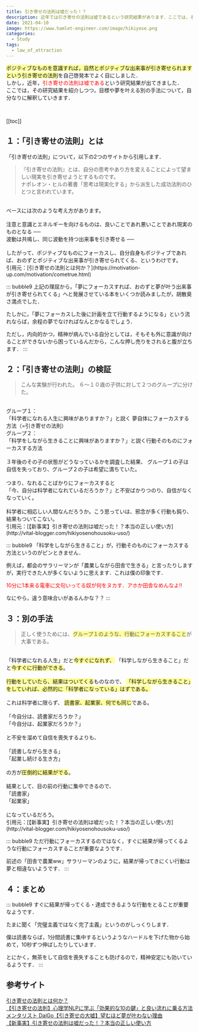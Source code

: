 ```yaml
---
title: 引き寄せの法則は嘘だった！？
description: 近年では引き寄せの法則は嘘であるという研究結果があります．ここでは，その研究結果を紹介しつつ，目標や夢を叶える別の手法について自分なりに解釈していきます．
date: 2021-04-10
image: https://www.hamlet-engineer.com/image/hikiyose.png
categories: 
  - Study
tags:
  - law_of_attraction
---
```


<span style="background-color: #ffff99;">ポジティブなものを意識すれば，自然とポジティブな出来事が引き寄せられますという引き寄せの法則</span>を自己啓発本でよく目にしました．<br>
しかし，近年，<span style="color: #ff0000;">引き寄せの法則は嘘である</span>という研究結果が出てきました．<br>
ここでは，その研究結果を紹介しつつ，目標や夢を叶える別の手法について，自分なりに解釈していきます．<br>
<!-- more -->
<br>


[[toc]]

## １：「引き寄せの法則」とは
「引き寄せの法則」について，以下の2つのサイトから引用します．
> 『引き寄せの法則』とは、自分の思考やあり方を変えることによって望ましい現実を引き寄せようとするものです。 <br>
ナポレオン・ヒルの著書「思考は現実化する」から派生した成功法則のひとつと言われています。<br>
<br>
ベースには次のような考え方があります。<br>
<br>
注意と意識とエネルギーを向けるものは、良いことであれ悪いことであれ現実のものとなる ── <br>
波動は共鳴し、同じ波動を持つ出来事を引き寄せる ──<br>
<br>
したがって、ポジティブなものにフォーカスし、自分自身もポジティブであれば、おのずとポジティブな出来事が引き寄せられてくる、というわけです。<br>
引用元：[引き寄せの法則とは何か？](https://motivation-up.com/motivation/cometrue.html)

::: bubble9
上記の理屈から，「夢にフォーカスすれば、おのずと夢が叶う出来事が引き寄せられてくる」へと発展させている本をいくつか読みましたが，胡散臭さ満点でした．<br>

たしかに，「夢にフォーカスした後に計画を立て行動するようになる」という流れならば，余程の夢でなければなんとかなるでしょう．<br>

ただし，内向的かつ，精神が病んでいる自分としては，そもそも外に意識が向けることができないから困っているんだから，こんな押し売りをされると腹が立ちます．
:::

## ２：「引き寄せの法則」の検証
> こんな実験が行われた。
６〜１０歳の子供に対して２つのグループに分けた。<br>
<br>
グループ１：<br>
「科学者になれる人生に興味がありますか？」と説く
夢自体にフォーカスする方法（=引き寄せの法則）<br>
グループ２：<br>
「科学をしながら生きることに興味がありますか？」と説く行動そのものにフォーカスする方法<br>
<br>
３年後のその子の状態がどうなっているかを調査した結果、
グループ１の子は自信を失っており、グループ２の子は希望に満ちていた。<br>
<br>
つまり、なれることばかりにフォーカスすると<br>
「今、自分は科学者になれているだろうか？」と不安ばかりつのり、自信がなくなっていく。<br>
<br>
科学者に相応しい人間なんだろうか。こう思っていは、邪念が多く行動も鈍り、結果もついてこない。<br>
引用元：[【新事実】引き寄せの法則は嘘だった！？本当の正しい使い方](http://vital-blogger.com/hikiyosenohousoku-uso/)

::: bubble9
「科学をしながら生きること」が，行動そのものにフォーカスする方法というのがピンときません．

例えば，都会のサラリーマンが「農業しながら田舎で生きる」と言ったりしますが，実行できた人が多くないように思えます．これは僕の印象です．

<span style="color: #ff0000;">10分に1本来る電車に文句いってる奴が何をヌカす．アホか田舎なめんなよ!!</span>

なにやら，違う意味合いがあるんかな？？
:::


## ３：別の手法
> 正しく使うためには、<span style="background-color: #ffff99;">グループ１のような、行動にフォーカスすること</span>が大事である。<br>
<br>
「科学者になれる人生」だと<span style="background-color: #ffff99;">今すぐになれず、</span>
「科学しながら生きること」だと<span style="background-color: #ffff99;">今すぐに行動ができる</span>。<br>
<br>
<span style="background-color: #ffff99;">行動をしていたら、結果はついてくる</span>ものなので、
<span style="background-color: #ffff99;">「科学しながら生きること」をしていれば、必然的に「科学者になっている」はずである。</span><br>
<br>
これは科学者に限らず、
<span style="background-color: #ffff99;">読書家、起業家、何でも同じ</span>である。<br>
<br>
「今自分は、読書家だろうか？」<br>
「今自分は、起業家だろうか？」<br>
<br>
と不安を溜めて自信を喪失するよりも、<br>
<br>
「読書しながら生きる」<br>
「起業し続ける生き方」<br>
<br>
の方が<span style="background-color: #ffff99;">圧倒的に結果がでる</span>。<br>
<br>
結果として、目の前の行動に集中できるので、<br>
「読書家」<br>
「起業家」<br>
<br>
になっているだろう。<br>
引用元：[【新事実】引き寄せの法則は嘘だった！？本当の正しい使い方](http://vital-blogger.com/hikiyosenohousoku-uso/)

::: bubble9
ただ行動にフォーカスするのではなく，すぐに結果が帰ってくるような行動にフォーカスすることが重要なようです．

前述の「田舎で農業ww」サラリーマンのように，結果が帰ってきにくい行動は夢と相違ないようです．
:::


## ４：まとめ
::: bubble9
すぐに結果が帰ってくる・達成できるような行動をとることが重要なようです．

たまに聞く「完璧主義ではなく完了主義」というのがしっくりします．

僕は読書ならば，1分間読書に集中するというようなハードルを下げた物から始めて，10秒ずつ伸ばしたりしています．

とにかく，無茶をして自信を喪失することも防げるので，精神安定にも効いているようです．
:::

## 参考サイト
[引き寄せの法則とは何か？](https://motivation-up.com/motivation/cometrue.html)<br>
[【引き寄せの法則】心理学NLPに学ぶ「効果的な10の鍵」と良い流れに乗る方法](https://life-and-mind.com/hikiyose-2887#i-3)<br>
[メンタリスト DaiGo【引き寄せの大嘘】望むほど夢が叶わない理由](https://www.youtube.com/watch?v=3-1b-nh2ng4)<br>
[【新事実】引き寄せの法則は嘘だった！？本当の正しい使い方](http://vital-blogger.com/hikiyosenohousoku-uso/)

<ClientOnly>
  <CallInArticleAdsense />
</ClientOnly>